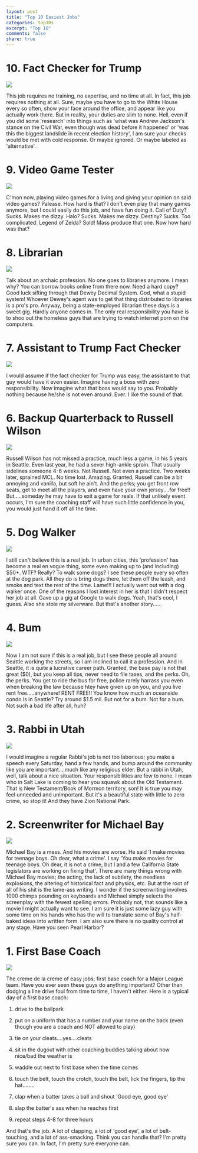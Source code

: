 ```yaml
---
layout: post
title: "Top 10 Easiest Jobs"
categories: top10s
excerpt: "Top 10"
comments: false
share: true
---
```




# 10. Fact Checker for Trump

![](https://s-media-cache-ak0.pinimg.com/originals/b5/f3/0d/b5f30d75641cef06189e5f230f920275.jpg)

This job requires no training, no expertise, and no time at all. In fact, this job requires nothing at all. Sure, maybe you have to go to the White House every so often, show your face around the office, and appear like you actually work there. But in reality, your duties are slim to none. Hell, even if you did some 'research' into things such as 'what was Andrew Jackson's stance on the Civil War, even though was dead before it happened' or 'was this the biggest landslide in recent election history', I am sure your checks would be met with cold response. Or maybe ignored. Or maybe labeled as 'alternative'.


# 9. Video Game Tester

![](https://tkgkrecruitment.files.wordpress.com/2012/09/video-game-tester-job.jpg%3Fw%3D474)


C'mon now, playing video games for a living and giving your opinion on said video games? Palease. How hard is that? I don't even play that many games anymore, but I could easily do this job, and have fun doing it. Call of Duty? Sucks. Makes me dizzy. Halo? Sucks. Makes me dizzy. Destiny? Sucks. Too complicated. Legend of Zelda? Sold! Mass produce that one. Now how hard was that?

# 8. Librarian


![](http://www.currybet.net/images/articles/2009/chronology/librarians.jpg)

Talk about an archaic profession. No one goes to libraries anymore. I mean why? You can borrow books online from there now. Need a hard copy? Good luck sifting through that Dewey Decimal System. God, what a stupid system! Whoever Dewey's agent was to get that thing distributed to libraries is a pro's pro. Anyway, being a state-employed librarian these days is a sweet gig. Hardly anyone comes in. The only real responsibility you have is to shoo out the homeless guys that are trying to watch internet porn on the computers. 


# 7. Assistant to Trump Fact Checker

![](https://thelastofthemillenniums.files.wordpress.com/2016/09/trump100.jpg)

I would assume if the fact checker for Trump was easy, the assistant to that guy would have it even easier. Imagine having a boss with zero responsibility. Now imagine what that boss would say to you. Probably nothing because he/she is not even around. Ever. I like the sound of that.


# 6. Backup Quarterback to Russell Wilson

![](http://static.seattletimes.com/wp-content/uploads/2015/06/06232015-Tarvaris_Jackson-780x602.jpg)



Russell Wilson has not missed a practice, much less a game, in his 5 years in Seattle. Even last year, he had a sever high-ankle sprain. That usually sidelines someone 4-6 weeks. Not Russell. Not even a practice. Two weeks later, sprained MCL. No time lost. Amazing. Granted, Russell can be a bit annoying and vanilla, but soft he ain't. And the perks; you get front row seats, get to meet all the players, and even have your own jersey....for free!! But.....someday he may have to exit a game for reals. If that unlikely event occurs, I'm sure the coaching staff will have such little confidence in you, you would just hand it off all the time. 


# 5. Dog Walker


![](http://3milliondogs.com/blog-assets-two/2014/09/businesscard.jpg)


I still can't believe this is a real job. In urban cities, this 'profession' has become a real en vogue thing, some even making up to (and including) $50+. WTF? Really? To walk some dogs? I see these people every so often at the dog park. All they do is bring dogs there, let them off the leash, and smoke and text the rest of the time. Lame!!! I actually went out with a dog walker once. One of the reasons I lost interest in her is that I didn't respect her job at all. Gave up a gig at Google to walk dogs. Yeah, that's cool, I guess. Also she stole my silverware. But that's another story......


# 4. Bum

![](http://cdn.ebaumsworld.com/mediaFiles/picture/541045/80522998.jpg)


Now I am not sure if this is a real job, but I see these people all around Seattle working the streets, so I am inclined to call it a profession. And in Seattle, it is quite a lucrative career path. Granted, the base pay is not that great ($0), but you keep all tips, never need to file taxes, and the perks. Oh, the perks. You get to ride the bus for free, police rarely harrass you even when breaking the law because htey have given up on you, and you live rent free.....anywhere! RENT FREE!! You know how much an oceanside condo is in Seattle? Try around $1.5 mil. But not for a bum. Not for a bum. Not such a bad life after all, huh?




# 3. Rabbi in Utah

![](http://img.ksl.com//usersubmittedpics/13/1356/135688.jpg?filter=ksl/img614)

I would imagine a regular Rabbi's job is not too laborious; you make a speech every Saturday, hand a few hands, and bump around the community like you are important....much like any religious elder. But a rabbi in Utah, well, talk about a nice situation. Your responsibilities are few to none. I mean who in Salt Lake is coming to hear you squawk about the Old Testament. That is New Testament/Book of Mormon territory, son! It is true you may feel unneeded and unimportant. But it's a beautiful state with little to zero crime, so stop it! And they have Zion National Park.




# 2. Screenwriter for Michael Bay

![](https://s-media-cache-ak0.pinimg.com/originals/0b/66/b0/0b66b030d50c271b177d51482bb9c610.jpg)


Michael Bay is a mess. And his movies are worse. He said 'I make movies for teenage boys. Oh dear, what a crime'. I say 'You make movies for teenage boys. Oh dear, it is not a crime, but I and a few California State legislators are working on fixing that'. There are many things wrong with Michael Bay movies; the acting, the lack of subtlety, the needless explosions, the altering of historical fact and physics, etc. But at the root of all of his shit is the lame-ass writing. I wonder if the screenwriting involves 1000 chimps pounding on keyboards and Michael simply selects the screenplay with the fewest spelling errors. Probably not, that sounds like a movie I might actually want to see. I am sure it is just some lazy guy with some time on his hands who has the will to translate some of Bay's half-baked ideas into written form. I am also sure there is no quality control at any stage. Have you seen Pearl Harbor?





# 1. First Base Coach

![](https://upload.wikimedia.org/wikipedia/commons/thumb/7/76/Brian_Snitker.jpg/220px-Brian_Snitker.jpg)




The creme de la creme of easy jobs; first base coach for a Major League team. Have you ever seen these guys do anything important? Other than dodging a line drive foul from time to time, I haven't either. Here is a typical day of a first base coach:

1. drive to the ballpark

2.  put on a uniform that has a number and your name on the back (even though you are a coach and NOT allowed to play)

3. tie on your cleats....yes....cleats



4. sit in the dugout with other coaching buddies talking about how nice/bad the weather is

5. waddle out next to first base when the time comes

6. touch the belt, touch the crotch, touch the belt, lick the fingers, tip the hat........

7. clap when a batter takes a ball and shout 'Good eye, good eye'

8. slap the batter's ass when he reaches first

9. repeat steps 4-8 for three hours



And that's the job. A lot of clapping, a lot of 'good eye', a lot of belt-touching, and a lot of ass-smacking. Think you can handle that? I'm pretty sure you can. In fact, I'm pretty sure everyone can. 
